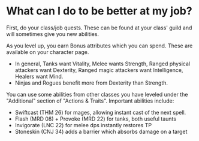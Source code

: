 # What can I do to be better at my job?

First, do your class/job quests. These can be found at your class' guild and will sometimes give you new abilities.

As you level up, you earn Bonus attributes which you can spend. These are available on your character page.
- In general, Tanks want Vitality, Melee wants Strength, Ranged physical attackers want Dexterity, Ranged magic attackers want Intelligence, Healers want Mind. 
- Ninjas and Rogues benefit more from Dexterity than Strength.

You can use some abilities from other classes you have leveled under the "Additional" section of "Actions & Traits". Important abilities include:
- Swiftcast (THM 26) for mages, allowing instant cast of the next spell.
- Flash (MRD 08) + Provoke (MRD 22) for tanks, both useful taunts 
- Invigorate (LNC 22) for melee dps instantly restores TP
- Stoneskin (CNJ 34) adds a barrier which absorbs damage on a target